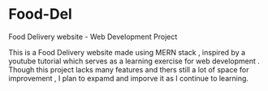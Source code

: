 # Food-Del
Food Delivery website - Web Development Project 

This is a Food Delivery website made using MERN stack , inspired by a youtube tutorial which serves as a learning exercise for web development .
Though this project lacks many features and thers still a lot of space for improvement , I plan to expamd and imporve it as I continue to learning.

